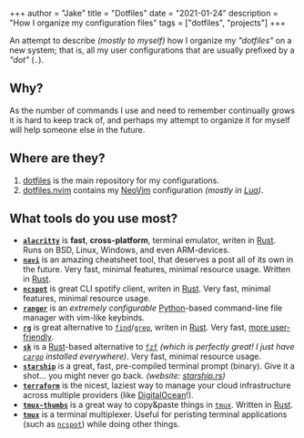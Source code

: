 +++
author = "Jake"
title = "Dotfiles"
date = "2021-01-24"
description = "How I organize my configuration files"
tags = ["dotfiles", "projects"]
+++

An attempt to describe _(mostly to myself)_ how I organize my _"dotfiles"_ on
a new system; that is, all my user configurations that are usually prefixed
by a _"dot"_ (`.`). <!--more-->

## Why?

As the number of commands I use and need to remember continually grows it
is hard to keep track of, and perhaps my attempt to organize it for myself
will help someone else in the future.

## Where are they?
1. [dotfiles][] is the main repository for my configurations. 
2. [dotfiles.nvim][] contains my [NeoVim][] configuration _(mostly in [Lua][])_.

## What tools do you use most?
- **[`alacritty`]** is **fast**, **cross-platform**, terminal emulator, writen in [Rust]. Runs on BSD, Linux, Windows, and even ARM-devices.
- **[`navi`]** is an amazing cheatsheet tool, that deserves a post all of its own in the future. Very fast, minimal features, minimal resource usage. Written in [Rust].
- **[`ncspot`]** is great CLI spotify client, writen in [Rust]. Very fast, minimal features, minimal resource usage. 
- **[`ranger`]** is an _extremely configurable_ [Python]-based command-line file manager with vim-like keybinds.
- **[`rg`]** is great alternative to [`find`]/[`grep`], writen in [Rust]. Very fast, [more user-friendly][ripgrep's User Guide]. 
- **[`sk`]** is a [Rust]-based alternative to [`fzf`] _(which is perfectly great! I just have [`cargo`] installed everywhere)_. Very fast, minimal resource usage. 
- **[`starship`]** is a great, fast, pre-compiled terminal prompt (binary). Give it a shot... you might never go back. _(website: [starship.rs])_
- **[`terraform`]** is the nicest, laziest way to manage your cloud infrastructure across multiple providers (like [DigitalOcean]!).
- **[`tmux-thumbs`]** is a great way to copy&paste things in [`tmux`]. Written in [Rust].
- **[`tmux`]** is a terminal multiplexer. Useful for peristing terminal applications (such as [`ncspot`]) while doing other things. 

[DigitalOcean]: https://m.do.co/c/7201eed99612
[Lua]: https://www.lua.org
[NeoVim]: https://neovim.io
[Python]: https://python.org
[Rust]: https://rust-lang.org
[`alacritty`]: https://github.com/alacritty/alacritty
[`starship`]: https://github.com/starship/starship
[starship.rs]: https://starship.rs
[`find`]: https://man7.org/linux/man-pages/man1/find.1.html
[`fzf`]: https://github.com/junegunn/fzf
[`grep`]: https://man7.org/linux/man-pages/man1/grep.1.html
[`navi`]: https://github.com/denisidoro/navi
[`ncspot`]: https://github.com/hrkfdn/ncspot
[`ranger`]: https://github.com/ranger/ranger
[`rg`]: https://github.com/BurntSushi/ripgrep
[`sk`]: https://github.com/lotabout/skim
[`terraform`]: https://terraform.io
[`cargo`]: https://github.com/rust-lang/cargo
[`tmux-thumbs`]: https://github.com/fcsonline/tmux-thumbs
[`tmux`]: https://github.com/tmux/tmux
[dotfiles.nvim]: https://github.com/JakeLogemann/dotfiles.nvim
[dotfiles]: https://github.com/JakeLogemann/dotfiles
[ripgrep's User Guide]: https://github.com/BurntSushi/ripgrep/blob/master/GUIDE.md